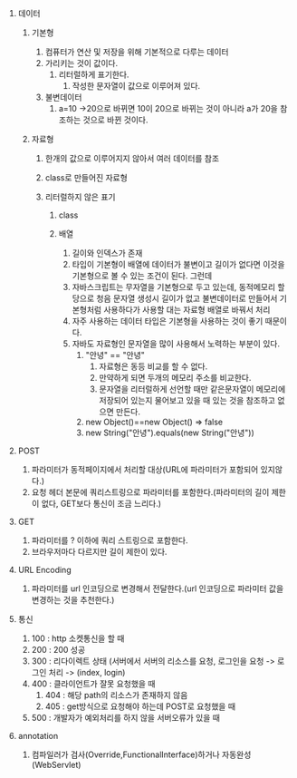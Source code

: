 1. 데이터

   1. 기본형

      1. 컴퓨터가 연산 및 저장을 위해 기본적으로 다루는 데이터
      2. 가리키는 것이 값이다.
         1. 리터럴하게 표기한다.
            1. 작성한 문자열이 값으로 이루어져 있다.
      3. 불변데이터
         1. a=10 ->20으로 바뀌면 10이 20으로 바뀌는 것이 아니라 a가 20을 참조하는 것으로 바뀐 것이다.

   2. 자료형

      1. 한개의 값으로 이루어지지 않아서 여러 데이터를 참조

      2. class로 만들어진 자료형

      3. 리터럴하지 않은 표기

         1. class

         1. 배열
            1. 길이와 인덱스가 존재
            2. 타입이 기본형이 배열에 데이터가 불변이고 길이가 없다면 이것을 기본형으로 볼 수 있는 조건이 된다. 그런데
            3. 자바스크립트는 무자열을 기본형으로 두고 있는데, 동적메모리 할당으로 청음 문자열 생성시 길이가 없고 불변데이터로 만들어서 기본형처럼 사용하다가 사용할 대는 자료형 배열로 바꿔서 처리
            4. 자주 사용하는 데이터 타입은 기본형을 사용하는 것이 좋기 때문이다.
            5. 자바도 자료형인 문자열을 많이 사용해서 노력하는 부분이 있다.
               1. "안녕" == "안녕"
                  1. 자료형은 동등 비교를 할 수 없다.
                  2. 만약하게 되면 두개의 메모리 주소를 비교한다.
                  3. 문자열을 리터럴하게 선언할 때만 같은문자열이 메모리에 저장되어 있는지 물어보고 있을 때 있는 것을 참조하고 없으면 만든다. 
               2. new Object()==new Object() => false
               3. new String("안녕").equals(new String("안녕"))

2. POST

   1. 파라미터가 동적페이지에서 처리할 대상(URL에 파라미터가 포함되어 있지않다.)
   2. 요청 헤더 본문에 쿼리스트링으로 파라미터를 포함한다.(파라미터의 길이 제한이 없다, GET보다 통신이 조금 느리다.)

3. GET

   1. 파라미터를 ? 이하에 쿼리 스트링으로 포함한다.
   2. 브라우저마다 다르지만 길이 제한이 있다.

4. URL Encoding

   1. 파라미터를 url 인코딩으로 변경해서 전달한다.(url 인코딩으로 파라미터 값을 변경하는 것을 추천한다.)

5. 통신

   1. 100 : http 소켓통신을 할 때
   2. 200 : 200 성공
   3. 300 : 리다이렉트 상태 (서버에서 서버의 리소스를 요청, 로그인을 요청 -> 로그인 처리 -> (index, login)
   4. 400 : 클라이언트가 잘못 요청했을 때
      1. 404 : 해당 path의 리소스가 존재하지 않음
      2. 405 : get방식으로 요청해야 하는데 POST로 요청했을 때 
   5. 500 : 개발자가 예외처리를 하지 않을 서버오류가 있을 때

6. annotation

   1. 컴파일러가 검사(Override,FunctionalInterface)하거나 자동완성 (WebServlet)

